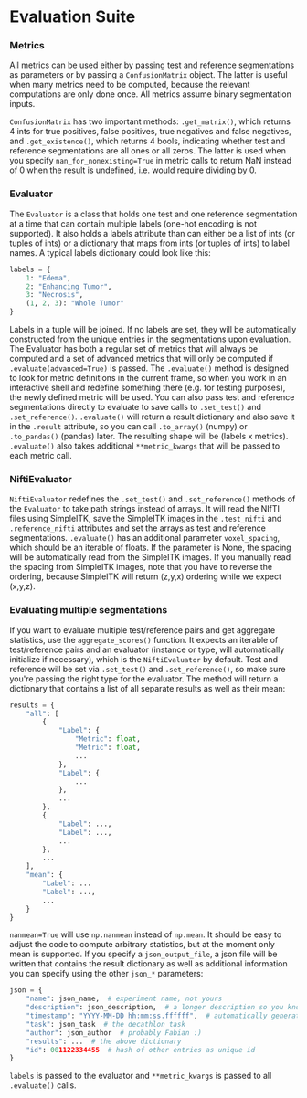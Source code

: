 # Evaluation Suite

### Metrics

All metrics can be used either by passing test and reference segmentations as
parameters or by passing a `ConfusionMatrix` object. The latter is useful when many
metrics need to be computed, because the relevant computations are only done once.
All metrics assume binary segmentation inputs.

`ConfusionMatrix` has two important methods: `.get_matrix()`, which returns 4 ints for true positives, false positives, true negatives and false negatives, and
`.get_existence()`, which returns 4 bools, indicating whether test and reference
segmentations are all ones or all zeros. The latter is used when you specify
`nan_for_nonexisting=True` in metric calls to return NaN instead of 0 when the result
is undefined, i.e. would require dividing by 0.

### Evaluator

The `Evaluator` is a class that holds one test and one reference segmentation at a time that can contain multiple labels (one-hot encoding is not supported). It also holds a labels attribute than can either be a list of ints (or tuples of ints) or a dictionary
that maps from ints (or tuples of ints) to label names. A typical labels dictionary
could look like this:

```python
labels = {
    1: "Edema",
    2: "Enhancing Tumor",
    3: "Necrosis",
    (1, 2, 3): "Whole Tumor"
}
```

Labels in a tuple will be joined. If no labels are set, they will be automatically constructed from the unique entries in the segmentations upon evaluation. The Evaluator has both a regular set of metrics
that will always be computed and a set of advanced metrics that will only be computed
if `.evaluate(advanced=True)` is passed. The `.evaluate()` method is designed to
look for metric definitions in the current frame, so when you work in an interactive shell and redefine something there (e.g. for testing purposes), the newly defined metric will be used. You can also pass test and reference segmentations directly to evaluate to save calls to `.set_test()` and `.set_reference()`. `.evaluate()` will return a result dictionary and also save it in the `.result` attribute, so you can call `.to_array()` (numpy) or `.to_pandas()` (pandas) later. The resulting shape will be (labels x metrics). `.evaluate()` also takes additional `**metric_kwargs` that will be passed to each metric call.

### NiftiEvaluator

`NiftiEvaluator` redefines the `.set_test()` and `.set_reference()` methods of the `Evaluator` to take path strings instead of arrays. It will read the NIfTI files using SimpleITK, save the SimpleITK images in the `.test_nifti` and `.reference_nifti` attributes and set the arrays as test and reference segmentations. `.evaluate()` has an additional parameter `voxel_spacing`, which should be an iterable of floats. If the parameter is None, the spacing will be automatically read from the SimpleITK images. If you manually read the spacing from SimpleITK images, note that you have to reverse the ordering, because SimpleITK will return (z,y,x) ordering while we expect (x,y,z).

### Evaluating multiple segmentations

If you want to evaluate multiple test/reference pairs and get aggregate statistics, use the `aggregate_scores()` function. It expects an iterable of test/reference pairs and an evaluator (instance or type, will automatically initialize if necessary), which is the `NiftiEvaluator` by default. Test and reference will be set via `.set_test()` and `.set_reference()`, so make sure you're passing the right type for the evaluator. The method will return a dictionary that contains a list of all separate results as well as their mean:

```python
results = {
    "all": [
        {
            "Label": {
                "Metric": float,
                "Metric": float,
                ...
            },
            "Label": {
                ...
            },
            ...
        },
        {
            "Label": ...,
            "Label": ...,
            ...
        },
        ...
    ],
    "mean": {
        "Label": ...
        "Label": ...,
        ...
    }
}
```

`nanmean=True` will use `np.nanmean` instead of `np.mean`. It should be easy to adjust the code to compute arbitrary statistics, but at the moment only mean is supported. If you specify a `json_output_file`, a json file will be written that contains the result dictionary as well as additional information you can specify using the other `json_*` parameters:

```python
json = {
    "name": json_name,  # experiment name, not yours
    "description": json_description,  # a longer description so you know what you did
    "timestamp": "YYYY-MM-DD hh:mm:ss.ffffff",  # automatically generated
    "task": json_task  # the decathlon task
    "author": json_author  # probably Fabian :)
    "results": ...  # the above dictionary
    "id": 001122334455  # hash of other entries as unique id
}
```

`labels` is passed to the evaluator and `**metric_kwargs` is passed to all `.evaluate()` calls.